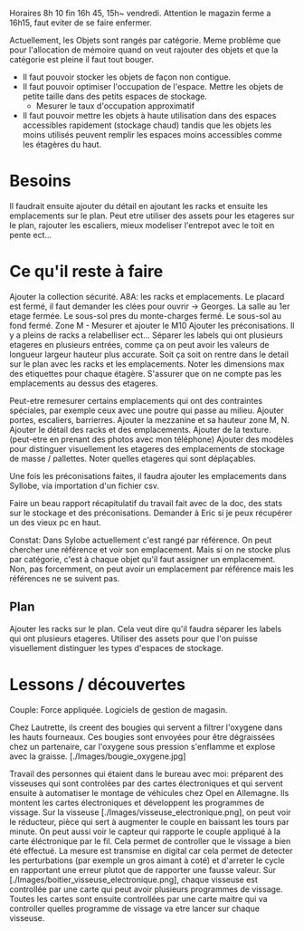 Horaires 8h 10 fin 16h 45, 15h~ vendredi. Attention le magazin ferme a 16h15, faut eviter de se faire enfermer.

Actuellement, les Objets sont rangés par catégorie. Meme problème que pour l'allocation de mémoire quand on veut rajouter des objets et que la catégorie est pleine il faut tout bouger.
- Il faut pouvoir stocker les objets de façon non contigue.
- Il faut pouvoir optimiser l'occupation de l'espace. Mettre les objets de petite taille dans des petits espaces de stockage.
    + Mesurer le taux d'occupation approximatif
- Il faut pouvoir mettre les objets à haute utilisation dans des espaces accessibles rapidement (stockage chaud) tandis que les objets les moins utilisés peuvent remplir les espaces moins accessibles comme les étagères du haut.

# Besoins

Il faudrait ensuite ajouter du détail en ajoutant les racks et ensuite les emplacements sur le plan. Peut etre utiliser des assets pour les etageres sur le plan, rajouter les escaliers, mieux modeliser l'entrepot avec le toit en pente ect...

# Ce qu'il reste à faire

Ajouter la collection sécurité.
A8A: les racks et emplacements. Le placard est fermé, il faut demander les clées pour ouvrir -> Georges. La salle au 1er etage fermée. Le sous-sol pres du monte-charges fermé. Le sous-sol au fond fermé.
Zone M - Mesurer et ajouter le M10
Ajouter les préconisations. Il y a pleins de racks a relabelliser ect...
Séparer les labels qui ont plusieurs etageres en plusieurs entrées, comme ça on peut avoir les valeurs de longueur largeur hauteur plus accurate. Soit ça soit on rentre dans le detail sur le plan avec les racks et les emplacements.
Noter les dimensions max des etiquettes pour chaque étagère.
S'assurer que on ne compte pas les emplacements au dessus des etageres.

Peut-etre remesurer certains emplacements qui ont des contraintes spéciales, par exemple ceux avec une poutre qui passe au milieu.
Ajouter portes, escaliers, barrierres. Ajouter la mezzanine et sa hauteur zone M, N.
Ajouter le détail des racks et des emplacements.
Ajouter de la texture. (peut-etre en prenant des photos avec mon téléphone)
Ajouter des modèles pour distinguer visuellement les etageres des emplacements de stockage de masse / pallettes.
Noter quelles etageres qui sont déplaçables.

Une fois les préconisations faites, il faudra ajouter les emplacements dans Syllobe, via importation d'un fichier csv.

Faire un beau rapport récapitulatif du travail fait avec de la doc, des stats sur le stockage et des préconisations.
Demander à Eric si je peux récupérer un des vieux pc en haut.

Constat: Dans Sylobe actuellement c'est rangé par référence. On peut chercher une référence et voir son emplacement. Mais si on ne stocke plus par catégorie, c'est à chaque objet qu'il faut assigner un emplacement. Non, pas forcemment, on peut avoir un emplacement par référence mais les références ne se suivent pas.

## Plan

Ajouter les racks sur le plan. Cela veut dire qu'il faudra séparer les labels qui ont plusieurs etageres.
Utiliser des assets pour que l'on puisse visuellement distinguer les types d'espaces de stockage.

# Lessons / découvertes

Couple: Force appliquée.
Logiciels de gestion de magasin.

Chez Lautrette, ils creent des bougies qui servent a filtrer l'oxygene dans les hauts fourneaux. Ces bougies sont envoyées pour être dégraissées chez un partenaire, car l'oxygene sous pression s'enflamme et explose avec la graisse. [./Images/bougie_oxygene.jpg]

Travail des personnes qui étaient dans le bureau avec moi: préparent des visseuses qui sont controlées par des cartes électroniques et qui servent ensuite à automatiser le montage de véhicules chez Opel en Allemagne. Ils montent les cartes électroniques et développent les programmes de vissage.
Sur la visseuse [./Images/visseuse_electronique.png], on peut voir le réducteur, pièce qui sert à augmenter le couple en baissant les tours par minute. On peut aussi voir le capteur qui rapporte le couple appliqué à la carte éléctronique par le fil. Cela permet de controller que le vissage a bien été effectué. La mesure est transmise en digital car cela permet de detecter les perturbations (par exemple un gros aimant à coté) et d'arreter le cycle en rapportant une erreur plutot que de rapporter une fausse valeur.
Sur [./Images/boitier_visseuse_electronique.png], chaque visseuse est controllée par une carte qui peut avoir plusieurs programmes de vissage. Toutes les cartes sont ensuite controllées par une carte maitre qui va controller quelles programme de vissage va etre lancer sur chaque visseuse.
